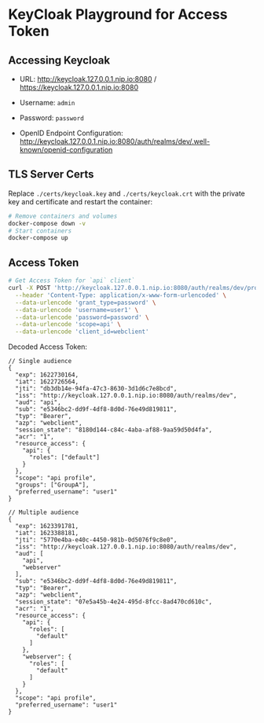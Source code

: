 # KeyCloak Playground for Access Token

## Accessing Keycloak

* URL: http://keycloak.127.0.0.1.nip.io:8080 / https://keycloak.127.0.0.1.nip.io:8080

* Username: `admin`

* Password: `password`

* OpenID Endpoint Configuration: http://keycloak.127.0.0.1.nip.io:8080/auth/realms/dev/.well-known/openid-configuration

## TLS Server Certs

Replace `./certs/keycloak.key` and `./certs/keycloak.crt` with the private key and certificate and restart the container:

```sh
# Remove containers and volumes
docker-compose down -v
# Start containers
docker-compose up
```

## Access Token

```sh
# Get Access Token for `api` client`
curl -X POST 'http://keycloak.127.0.0.1.nip.io:8080/auth/realms/dev/protocol/openid-connect/token' \
  --header 'Content-Type: application/x-www-form-urlencoded' \
  --data-urlencode 'grant_type=password' \
  --data-urlencode 'username=user1' \
  --data-urlencode 'password=password' \
  --data-urlencode 'scope=api' \
  --data-urlencode 'client_id=webclient'
```

Decoded Access Token:

```jsonc
// Single audience
{
  "exp": 1622730164,
  "iat": 1622726564,
  "jti": "db3db14e-94fa-47c3-8630-3d1d6c7e8bcd",
  "iss": "http://keycloak.127.0.0.1.nip.io:8080/auth/realms/dev",
  "aud": "api",
  "sub": "e5346bc2-dd9f-4df8-8d0d-76e49d819811",
  "typ": "Bearer",
  "azp": "webclient",
  "session_state": "8180d144-c84c-4aba-af88-9aa59d50d4fa",
  "acr": "1",
  "resource_access": {
    "api": {
      "roles": ["default"]
    }
  },
  "scope": "api profile",
  "groups": ["GroupA"],
  "preferred_username": "user1"
}

// Multiple audience
{
  "exp": 1623391781,
  "iat": 1623388181,
  "jti": "5770e4ba-e40c-4450-981b-0d5076f9c8e0",
  "iss": "http://keycloak.127.0.0.1.nip.io:8080/auth/realms/dev",
  "aud": [
    "api",
    "webserver"
  ],
  "sub": "e5346bc2-dd9f-4df8-8d0d-76e49d819811",
  "typ": "Bearer",
  "azp": "webclient",
  "session_state": "07e5a45b-4e24-495d-8fcc-8ad470cd610c",
  "acr": "1",
  "resource_access": {
    "api": {
      "roles": [
        "default"
      ]
    },
    "webserver": {
      "roles": [
        "default"
      ]
    }
  },
  "scope": "api profile",
  "preferred_username": "user1"
}
```
